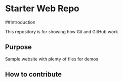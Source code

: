 # Starter Web Repo

##Introduction

This repository is for showing how Git and GitHub work


## Purpose

Sample website with plenty of files for demos

## How to contribute